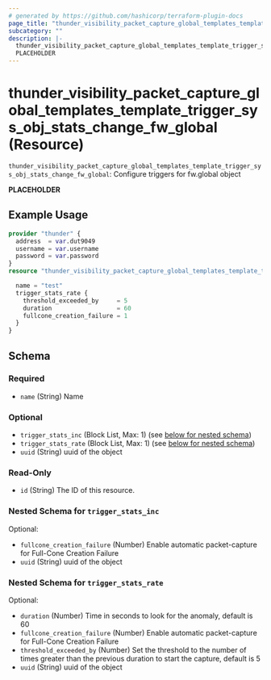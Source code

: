 ```yaml
---
# generated by https://github.com/hashicorp/terraform-plugin-docs
page_title: "thunder_visibility_packet_capture_global_templates_template_trigger_sys_obj_stats_change_fw_global Resource - terraform-provider-thunder"
subcategory: ""
description: |-
  thunder_visibility_packet_capture_global_templates_template_trigger_sys_obj_stats_change_fw_global: Configure triggers for fw.global object
  PLACEHOLDER
---
```


# thunder_visibility_packet_capture_global_templates_template_trigger_sys_obj_stats_change_fw_global (Resource)

`thunder_visibility_packet_capture_global_templates_template_trigger_sys_obj_stats_change_fw_global`: Configure triggers for fw.global object

__PLACEHOLDER__

## Example Usage

```terraform
provider "thunder" {
  address  = var.dut9049
  username = var.username
  password = var.password
}
resource "thunder_visibility_packet_capture_global_templates_template_trigger_sys_obj_stats_change_fw_global" "thunder_visibility_packet_capture_global_templates_template_trigger_sys_obj_stats_change_fw_global" {

  name = "test"
  trigger_stats_rate {
    threshold_exceeded_by     = 5
    duration                  = 60
    fullcone_creation_failure = 1
  }
}
```

<!-- schema generated by tfplugindocs -->
## Schema

### Required

- `name` (String) Name

### Optional

- `trigger_stats_inc` (Block List, Max: 1) (see [below for nested schema](#nestedblock--trigger_stats_inc))
- `trigger_stats_rate` (Block List, Max: 1) (see [below for nested schema](#nestedblock--trigger_stats_rate))
- `uuid` (String) uuid of the object

### Read-Only

- `id` (String) The ID of this resource.

<a id="nestedblock--trigger_stats_inc"></a>
### Nested Schema for `trigger_stats_inc`

Optional:

- `fullcone_creation_failure` (Number) Enable automatic packet-capture for Full-Cone Creation Failure
- `uuid` (String) uuid of the object


<a id="nestedblock--trigger_stats_rate"></a>
### Nested Schema for `trigger_stats_rate`

Optional:

- `duration` (Number) Time in seconds to look for the anomaly, default is 60
- `fullcone_creation_failure` (Number) Enable automatic packet-capture for Full-Cone Creation Failure
- `threshold_exceeded_by` (Number) Set the threshold to the number of times greater than the previous duration to start the capture, default is 5
- `uuid` (String) uuid of the object


